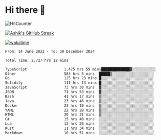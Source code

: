 # Hi there 👋

![HitCounter](https://hits.seeyoufarm.com/api/count/incr/badge.svg?url=https%3A%2F%2Fgithub.com%2Fashrhmn1212%2Fhit-counter)

<!-- ![Contribution Graph](https://github-readme-activity-graph.cyclic.app/graph?username=ashrhmn) -->


<!-- [![Top Langs](https://github-readme-stats.vercel.app/api/top-langs/?username=ashrhmn&layout=compact&theme=synthwave&langs_count=10&card_width=445)](https://github.com/anuraghazra/github-readme-stats) -->

[![Ashik's GitHub Streak](https://github-readme-streak-stats.herokuapp.com/?user=ashrhmn&theme=blood&fire=DD7F1C&background=151515&dates=9f9f9f&border=DD2727)](https://git.io/streak-stats)

<!-- ![Ashik's GitHub stats](https://github-readme-stats.vercel.app/api/?username=ashrhmn&show_icons=true&title_color=fff&icon_color=79ff97&text_color=9f9f9f&bg_color=151515) -->

[![wakatime](https://wakatime.com/badge/user/3df86613-ba63-4631-8e65-0ff18e7becad.svg)](https://wakatime.com/@3df86613-ba63-4631-8e65-0ff18e7becad)

<!--START_SECTION:waka-->

```txt
From: 14 June 2022 - To: 30 December 2024

Total Time: 2,727 hrs 12 mins

TypeScript                 1,475 hrs 55 mins█████████████▓░░░░░░░░░░░   54.12 %
Other                      583 hrs 5 mins  █████▒░░░░░░░░░░░░░░░░░░░   21.38 %
Go                         125 hrs 23 mins █░░░░░░░░░░░░░░░░░░░░░░░░   04.60 %
Solidity                   117 hrs 13 mins █░░░░░░░░░░░░░░░░░░░░░░░░   04.30 %
JavaScript                 73 hrs 30 mins  ▓░░░░░░░░░░░░░░░░░░░░░░░░   02.70 %
JSON                       71 hrs 53 mins  ▓░░░░░░░░░░░░░░░░░░░░░░░░   02.64 %
Bash                       41 hrs 17 mins  ▒░░░░░░░░░░░░░░░░░░░░░░░░   01.51 %
Java                       23 hrs 46 mins  ▒░░░░░░░░░░░░░░░░░░░░░░░░   00.87 %
Docker                     23 hrs 10 mins  ▒░░░░░░░░░░░░░░░░░░░░░░░░   00.85 %
YAML                       22 hrs 28 mins  ▒░░░░░░░░░░░░░░░░░░░░░░░░   00.82 %
HTML                       20 hrs 31 mins  ▒░░░░░░░░░░░░░░░░░░░░░░░░   00.75 %
C#                         15 hrs 40 mins  ░░░░░░░░░░░░░░░░░░░░░░░░░   00.57 %
Lua                        12 hrs 26 mins  ░░░░░░░░░░░░░░░░░░░░░░░░░   00.46 %
Rust                       11 hrs 34 mins  ░░░░░░░░░░░░░░░░░░░░░░░░░   00.42 %
Markdown                   10 hrs 51 mins  ░░░░░░░░░░░░░░░░░░░░░░░░░   00.40 %
```

<!--END_SECTION:waka-->


<!--### Most Used Languages
<img src="https://wakatime.com/share/@ashrhmn/24ecb986-5bf8-4607-af7f-0aab08908d8c.png" />

### Favourite Tools
<img src="https://wakatime.com/share/@ashrhmn/f4e08015-f3bc-460a-9228-95a3ba11c604.png" />-->
